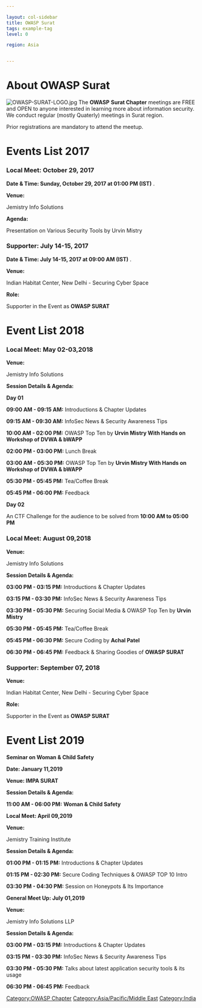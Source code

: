 ```yaml
---

layout: col-sidebar
title: OWASP Surat
tags: example-tag
level: 0

region: Asia


---
```

# About OWASP Surat

![OWASP-SURAT-LOGO.jpg](OWASP-SURAT-LOGO.jpg "OWASP-SURAT-LOGO.jpg")
The **OWASP** **Surat Chapter** meetings are FREE and OPEN to anyone
interested in learning more about information security. We conduct
regular (mostly Quaterly) meetings in Surat region.

Prior registrations are mandatory to attend the meetup.

# Events List 2017

### Local Meet: October 29, 2017

**Date & Time: Sunday, October 29, 2017 at 01:00 PM (IST)** .

**Venue:**

Jemistry Info Solutions

**Agenda:**

Presentation on Various Security Tools by Urvin Mistry

### Supporter: July 14-15, 2017

**Date & Time: July 14-15, 2017 at 09:00 AM (IST)** .

**Venue:**

Indian Habitat Center, New Delhi - Securing Cyber Space

**Role:**

Supporter in the Event as **OWASP SURAT**

# Event List 2018

### **Local Meet: May 02-03,2018**

**Venue:**

Jemistry Info Solutions

**Session Details & Agenda:**

**Day 01**

**09:00 AM - 09:15 AM:** Introductions & Chapter Updates

**09:15 AM - 09:30 AM:** InfoSec News & Security Awareness Tips

**10:00 AM - 02:00 PM:** OWASP Top Ten by **Urvin Mistry With Hands on
Workshop of DVWA & bWAPP**

**02:00 PM - 03:00 PM:** Lunch Break

**03:00 AM - 05:30 PM:** OWASP Top Ten by **Urvin Mistry With Hands on
Workshop of DVWA & bWAPP**

**05:30 PM - 05:45 PM:** Tea/Coffee Break

**05:45 PM - 06:00 PM:** Feedback

**Day 02**

An CTF Challenge for the audience to be solved from **10:00 AM to 05:00
PM**

### **Local Meet: August 09,2018**

**Venue:**

Jemistry Info Solutions

**Session Details & Agenda:**

**03:00 PM - 03:15 PM:** Introductions & Chapter Updates

**03:15 PM - 03:30 PM:** InfoSec News & Security Awareness Tips

**03:30 PM - 05:30 PM:** Securing Social Media & OWASP Top Ten by
**Urvin Mistry**

**05:30 PM - 05:45 PM:** Tea/Coffee Break

**05:45 PM - 06:30 PM:** Secure Coding by **Achal Patel**

**06:30 PM - 06:45 PM:** Feedback & Sharing Goodies of **OWASP SURAT**

### Supporter: September 07, 2018

**Venue:**

Indian Habitat Center, New Delhi - Securing Cyber Space

**Role:**

Supporter in the Event as **OWASP SURAT**

# Event List 2019

**Seminar on Woman & Child Safety**

**Date: January 11,2019**

**Venue: IMPA SURAT**

**Session Details & Agenda:**

**11:00 AM - 06:00 PM:** **Woman & Child Safety**

**Local Meet: April 09,2019**

**Venue:**

Jemistry Training Institute

**Session Details & Agenda:**

**01:00 PM - 01:15 PM:** Introductions & Chapter Updates

**01:15 PM - 02:30 PM:** Secure Coding Techniques & OWASP TOP 10 Intro

**03:30 PM - 04:30 PM:** Session on Honeypots & Its Importance

**General Meet Up: July 01,2019**

**Venue:**

Jemistry Info Solutions LLP

**Session Details & Agenda:**

**03:00 PM - 03:15 PM:** Introductions & Chapter Updates

**03:15 PM - 03:30 PM:** InfoSec News & Security Awareness Tips

**03:30 PM - 05:30 PM:** Talks about latest application security tools &
its usage

**06:30 PM - 06:45 PM:** Feedback

[Category:OWASP Chapter](Category:OWASP_Chapter "wikilink")
[Category:Asia/Pacific/Middle
East](Category:Asia/Pacific/Middle_East "wikilink")
[Category:India](Category:India "wikilink")
